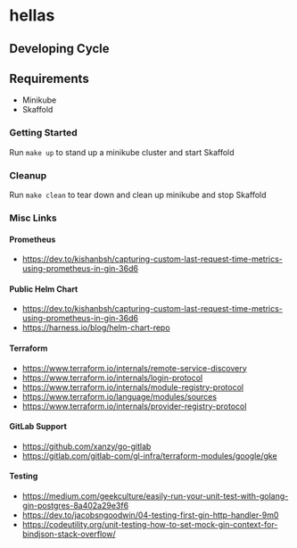 # hellas

## Developing Cycle

## Requirements

* Minikube
* Skaffold

### Getting Started

Run `make up` to stand up a minikube cluster and start Skaffold

### Cleanup

Run `make clean` to tear down and clean up minikube and stop Skaffold

### Misc Links

#### Prometheus
* https://dev.to/kishanbsh/capturing-custom-last-request-time-metrics-using-prometheus-in-gin-36d6

#### Public Helm Chart
* https://dev.to/kishanbsh/capturing-custom-last-request-time-metrics-using-prometheus-in-gin-36d6
* https://harness.io/blog/helm-chart-repo

#### Terraform
* https://www.terraform.io/internals/remote-service-discovery
* https://www.terraform.io/internals/login-protocol
* https://www.terraform.io/internals/module-registry-protocol
* https://www.terraform.io/language/modules/sources
* https://www.terraform.io/internals/provider-registry-protocol

#### GitLab Support
* https://github.com/xanzy/go-gitlab
* https://gitlab.com/gitlab-com/gl-infra/terraform-modules/google/gke

#### Testing
* https://medium.com/geekculture/easily-run-your-unit-test-with-golang-gin-postgres-8a402a29e3f6
* https://dev.to/jacobsngoodwin/04-testing-first-gin-http-handler-9m0
* https://codeutility.org/unit-testing-how-to-set-mock-gin-context-for-bindjson-stack-overflow/
